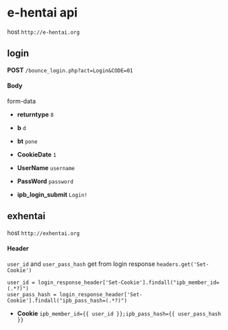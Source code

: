 e-hentai api
============

host `http://e-hentai.org`

## login

**POST** `/bounce_login.php?act=Login&CODE=01`

#### Body

form-data

- **returntype** `8`

- **b** `d`

- **bt** `pone`

- **CookieDate** `1`

- **UserName** `username`

- **PassWord** `password`

- **ipb_login_submit** `Login!`

## exhentai

host `http://exhentai.org`

#### Header

`user_id` and `user_pass_hash` get from login response `headers.get('Set-Cookie')`

```
user_id = login_response_header['Set-Cookie'].findall("ipb_member_id=(.*?)")
user_pass_hash = login_response_header['Set-Cookie'].findall("ipb_pass_hash=(.*?)")
```

- **Cookie** `ipb_member_id={{ user_id }};ipb_pass_hash={{ user_pass_hash }}`

